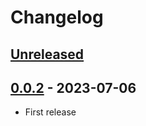# Changelog

## [Unreleased]

## [0.0.2] - 2023-07-06

-   First release

[Unreleased]: https://github.com/getindata/dbt-workflows-factory/compare/0.0.2...HEAD

[0.0.2]: https://github.com/getindata/dbt-workflows-factory/compare/b792992e20dcece8d12c7a30fa2d6ca92009e153...0.0.2
